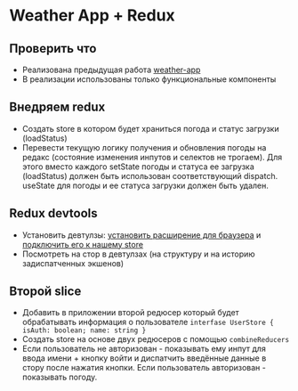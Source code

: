 # Weather App + Redux

## Проверить что
- Реализована предыдущая работа [weather-app](https://github.com/fetchMachine/tms-fe84/blob/master/hw/06-react-network.md)
- В реализации использованы только функциональные компоненты

## Внедряем redux
- Создать store в котором будет храниться погода и статус загрузки (loadStatus)
- Перевести текущую логику получения и обновления погоды на редакс (состояние изменения инпутов и селектов не трогаем). Для этого вместо каждого setState погоды и статуса ее загрузка (loadStatus) должен быть использован соответствующий dispatch. useState для погоды и ее статуса загрузки должен быть удален.

## Redux devtools
- Установить девтулзы: [установить расширение для браузера](https://github.com/reduxjs/redux-devtools/tree/main/extension#installation) и [подключить его к нашему store](https://github.com/reduxjs/redux-devtools/tree/main/extension#11-basic-store)
- Посмотреть на стор в девтулзах (на структуру и на историю задиспатченных экшенов)

## Второй slice
- Добавить в приложении второй редюсер который будет обрабатывать информация о пользователе ``interfase UserStore { isAuth: boolean; name: string }``
- Создать store на основе двух редюсеров с помощью ``combineReducers``
- Если пользователь не авторизован - показывать ему инпут для ввода имени + кнопку войти и диспатчить введённые данные в стору после нажатия кнопки. Если пользователь авторизован - показывать погоду.
